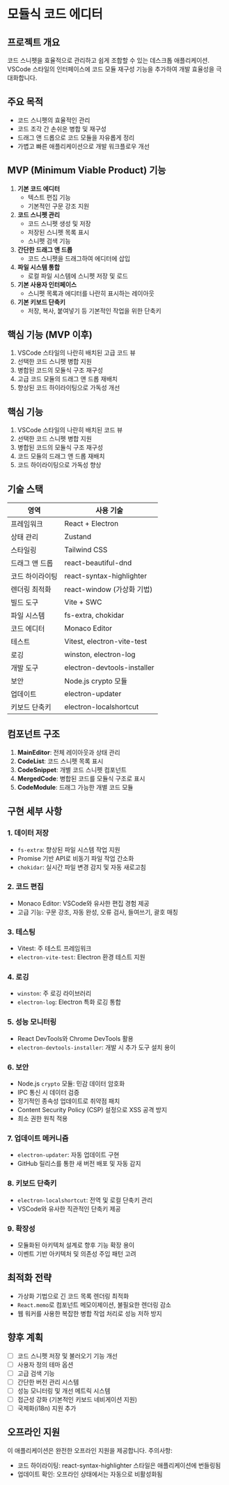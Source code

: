 # 모듈식 코드 에디터

## 프로젝트 개요
코드 스니펫을 효율적으로 관리하고 쉽게 조합할 수 있는 데스크톱 애플리케이션. VSCode 스타일의 인터페이스에 코드 모듈 재구성 기능을 추가하여 개발 효율성을 극대화합니다.

## 주요 목적
- 코드 스니펫의 효율적인 관리
- 코드 조각 간 손쉬운 병합 및 재구성
- 드래그 앤 드롭으로 코드 모듈을 자유롭게 정리
- 가볍고 빠른 애플리케이션으로 개발 워크플로우 개선

## MVP (Minimum Viable Product) 기능
1. **기본 코드 에디터**
   - 텍스트 편집 기능
   - 기본적인 구문 강조 지원
2. **코드 스니펫 관리**
   - 코드 스니펫 생성 및 저장
   - 저장된 스니펫 목록 표시
   - 스니펫 검색 기능
3. **간단한 드래그 앤 드롭**
   - 코드 스니펫을 드래그하여 에디터에 삽입
4. **파일 시스템 통합**
   - 로컬 파일 시스템에 스니펫 저장 및 로드
5. **기본 사용자 인터페이스**
   - 스니펫 목록과 에디터를 나란히 표시하는 레이아웃
6. **기본 키보드 단축키**
   - 저장, 복사, 붙여넣기 등 기본적인 작업을 위한 단축키

## 핵심 기능 (MVP 이후)
1. VSCode 스타일의 나란히 배치된 고급 코드 뷰
2. 선택한 코드 스니펫 병합 지원
3. 병합된 코드의 모듈식 구조 재구성
4. 고급 코드 모듈의 드래그 앤 드롭 재배치
5. 향상된 코드 하이라이팅으로 가독성 개선

## 핵심 기능
1. VSCode 스타일의 나란히 배치된 코드 뷰
2. 선택한 코드 스니펫 병합 지원
3. 병합된 코드의 모듈식 구조 재구성
4. 코드 모듈의 드래그 앤 드롭 재배치
5. 코드 하이라이팅으로 가독성 향상

## 기술 스택
| 영역 | 사용 기술 |
|------|-----------|
| 프레임워크 | React + Electron |
| 상태 관리 | Zustand |
| 스타일링 | Tailwind CSS |
| 드래그 앤 드롭 | react-beautiful-dnd |
| 코드 하이라이팅 | react-syntax-highlighter |
| 렌더링 최적화 | react-window (가상화 기법) |
| 빌드 도구 | Vite + SWC |
| 파일 시스템 | fs-extra, chokidar |
| 코드 에디터 | Monaco Editor |
| 테스트 | Vitest, electron-vite-test |
| 로깅 | winston, electron-log |
| 개발 도구 | electron-devtools-installer |
| 보안 | Node.js crypto 모듈 |
| 업데이트 | electron-updater |
| 키보드 단축키 | electron-localshortcut |

## 컴포넌트 구조
1. **MainEditor**: 전체 레이아웃과 상태 관리
2. **CodeList**: 코드 스니펫 목록 표시
3. **CodeSnippet**: 개별 코드 스니펫 컴포넌트
4. **MergedCode**: 병합된 코드를 모듈식 구조로 표시
5. **CodeModule**: 드래그 가능한 개별 코드 모듈

## 구현 세부 사항

### 1. 데이터 저장
- `fs-extra`: 향상된 파일 시스템 작업 지원
- Promise 기반 API로 비동기 파일 작업 간소화
- `chokidar`: 실시간 파일 변경 감지 및 자동 새로고침

### 2. 코드 편집
- Monaco Editor: VSCode와 유사한 편집 경험 제공
- 고급 기능: 구문 강조, 자동 완성, 오류 검사, 들여쓰기, 괄호 매칭

### 3. 테스팅
- Vitest: 주 테스트 프레임워크
- `electron-vite-test`: Electron 환경 테스트 지원

### 4. 로깅
- `winston`: 주 로깅 라이브러리
- `electron-log`: Electron 특화 로깅 통합

### 5. 성능 모니터링
- React DevTools와 Chrome DevTools 활용
- `electron-devtools-installer`: 개발 시 추가 도구 설치 용이

### 6. 보안
- Node.js `crypto` 모듈: 민감 데이터 암호화
- IPC 통신 시 데이터 검증
- 정기적인 종속성 업데이트로 취약점 패치
- Content Security Policy (CSP) 설정으로 XSS 공격 방지
- 최소 권한 원칙 적용

### 7. 업데이트 메커니즘
- `electron-updater`: 자동 업데이트 구현
- GitHub 릴리스를 통한 새 버전 배포 및 자동 감지

### 8. 키보드 단축키
- `electron-localshortcut`: 전역 및 로컬 단축키 관리
- VSCode와 유사한 직관적인 단축키 제공

### 9. 확장성
- 모듈화된 아키텍처 설계로 향후 기능 확장 용이
- 이벤트 기반 아키텍처 및 의존성 주입 패턴 고려

## 최적화 전략
- 가상화 기법으로 긴 코드 목록 렌더링 최적화
- `React.memo`로 컴포넌트 메모이제이션, 불필요한 렌더링 감소
- 웹 워커를 사용한 복잡한 병합 작업 처리로 성능 저하 방지

## 향후 계획
- [ ] 코드 스니펫 저장 및 불러오기 기능 개선
- [ ] 사용자 정의 테마 옵션
- [ ] 고급 검색 기능
- [ ] 간단한 버전 관리 시스템
- [ ] 성능 모니터링 및 개선 메트릭 시스템
- [ ] 접근성 강화 (기본적인 키보드 네비게이션 지원)
- [ ] 국제화(i18n) 지원 추가

## 오프라인 지원
이 애플리케이션은 완전한 오프라인 지원을 제공합니다. 주의사항:
- 코드 하이라이팅: react-syntax-highlighter 스타일은 애플리케이션에 번들링됨
- 업데이트 확인: 오프라인 상태에서는 자동으로 비활성화됨